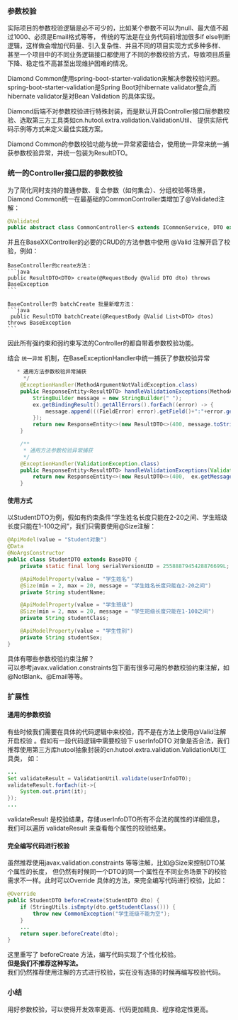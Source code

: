 ### 参数校验
实际项目的参数校验逻辑是必不可少的，比如某个参数不可以为null、最大值不超过1000、必须是Email格式等等，
传统的写法是在业务代码前增加很多if else判断逻辑，这样做会增加代码量、引入复杂性、并且不同的项目实现方式多种多样、
甚至一个项目中的不同业务逻辑接口都使用了不同的参数校验方式，导致项目质量下降、稳定性不高甚至出现维护困难的情况。

Diamond Common使用spring-boot-starter-validation来解决参数校验问题。
spring-boot-starter-validation是Spring Boot对hibernate validator整合,而hibernate validator是对Bean Validation 的具体实现。

Diamond后端不对参数校验进行特殊封装，而是默认开启Controller接口层参数校验、选取第三方工具类如cn.hutool.extra.validation.ValidationUtil、
提供实际代码示例等方式来定义最佳实践方案。

Diamond Common的参数校验功能与统一异常紧密结合，使用统一异常来统一捕获参数校验异常，并统一包装为ResultDTO。

### 统一的Controller接口层的参数校验
为了简化同时支持的普通参数、复合参数（如何集合）、分组校验等场景，Diamond Common统一在最基础的CommonController类增加了@Validated注解：
```java
@Validated
public abstract class CommonController<S extends ICommonService, DTO extends CommonDTO> 
```

并且在BaseXXController的必要的CRUD的方法参数中使用 @Valid 注解开启了校验，例如：  

    BaseController的create方法：
    ```java
    public ResultDTO<DTO> create(@RequestBody @Valid DTO dto) throws BaseException 
    ```
    
    BaseController的 batchCreate 批量新增方法：
    ```java
     public ResultDTO batchCreate(@RequestBody @Valid List<DTO> dtos) throws BaseException 
    ```

因此所有强约束和弱约束写法的Controller的都自带着参数校验功能。

结合 `统一异常` 机制，在BaseExceptionHandler中统一捕获了参数校验异常
```java
   * 通用方法参数校验异常捕获
     */
    @ExceptionHandler(MethodArgumentNotValidException.class)
    public ResponseEntity<ResultDTO> handleValidationExceptions(MethodArgumentNotValidException ex) {
        StringBuilder message = new StringBuilder(" ");
        ex.getBindingResult().getAllErrors().forEach((error) -> {
            message.append(((FieldError) error).getField()+":"+error.getDefaultMessage()+" ") ;
        });
        return new ResponseEntity<>(new ResultDTO<>(400, message.toString(), ""), HttpStatus.OK);
    }

    /**
     * 通用方法参数校验异常捕获
     */
    @ExceptionHandler(ValidationException.class)
    public ResponseEntity<ResultDTO> handleValidationExceptions(ValidationException ex) {
        return new ResponseEntity<>(new ResultDTO<>(400,  ex.getMessage(), ""), HttpStatus.OK);
    }
```

#### 使用方式
以StudentDTO为例，假如有约束条件“学生姓名长度只能在2-20之间、学生班级长度只能在1-100之间”，我们只需要使用@Size注解：
```java
@ApiModel(value = "Student对象")
@Data
@NoArgsConstructor
public class StudentDTO extends BaseDTO {
    private static final long serialVersionUID = 2558887945428876699L;

    @ApiModelProperty(value = "学生姓名")
    @Size(min = 2, max = 20, message = "学生姓名长度只能在2-20之间")
    private String studentName;

    @ApiModelProperty(value = "学生班级")
    @Size(min = 2, max = 20, message = "学生班级长度只能在1-100之间")
    private String studentClass;

    @ApiModelProperty(value = "学生性别")
    private String studentSex;
}
```

具体有哪些参数校验约束注解？  
可以参考javax.validation.constraints包下面有很多可用的参数校验约束注解，如@NotBlank、@Email等等。

### 扩展性
#### 通用的参数校验
有些时候我们需要在具体的代码逻辑中来校验，而不是在方法上使用@Valid注解开启校验
。假如有一段代码逻辑中需要校验下 userInfoDTO 对象是否合法，我们推荐使用第三方库hutool抽象封装的cn.hutool.extra.validation.ValidationUtil工具类，
如：
```java
...
Set validateResult = ValidationUtil.validate(userInfoDTO);
validateResult.forEach(it->{
    System.out.print(it);
});
...
```
validateResult 是校验结果，存储userInfoDTO所有不合法的属性的详细信息，
我们可以遍历 validateResult 来查看每个属性的校验结果。

#### 完全编写代码进行校验
虽然推荐使用javax.validation.constraints 等等注解，比如@Size来控制DTO某个属性的长度，
但仍然有时候同一个DTO的同一个属性在不同业务场景下的校验需求不一样。此时可以Override
具体的方法，来完全编写代码进行校验，比如：

```java
@Override
public StudentDTO beforeCreate(StudentDTO dto) {
    if (StringUtils.isEmpty(dto.getStudentClass())) {
        throw new CommonException("学生班级不能为空");
    }
    ...
    return super.beforeCreate(dto);
}
```

这里重写了 beforeCreate 方法，编写代码实现了个性化校验。  
**但是我们不推荐这种写法。**  
我们仍然推荐使用注解的方式进行校验，实在没有选择的时候再编写校验代码。

### 小结

用好参数校验，可以使得开发效率更高、代码更加精良、程序稳定性更高。
